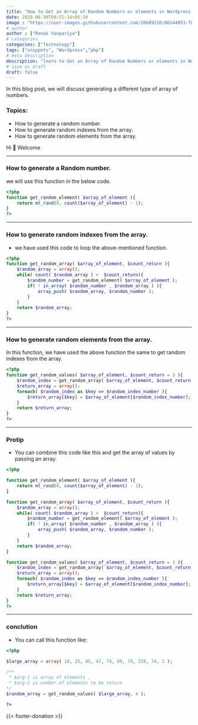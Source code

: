 ```yaml
---
title: "How to Get an Array of Random Numbers or elements in Wordpress ?"
date: 2020-06-30T09:51:14+05:30
image : "https://user-images.githubusercontent.com/26689210/86144953-f8bb0400-bb13-11ea-81a7-929eb9232a1c.png"
# author
author : ["Ronak Vanpariya"]
# categories
categories: ["Technology"]
tags: ["snippets", "Wordpress","php"]
# meta description
description: "learn to Get an Array of Random Numbers or elements in Wordpress."
# save as draft
draft: false
---
```


In this blog post, we will discuss generating a different type of array of numbers.

### Topics:
- How to generate a random number.
- How to generate random indexes from the array.
- How to generate random elements from the array.

Hi :wave: Welcome

---

### How to generate a Random number.

we will use this function in the below code.

```php
<?php
function get_random_element( $array_of_element ){
    return mt_rand(0, count($array_of_element) - 1);
}
?>
```
----

### How to generate random indexes from the array.
- we have used this code to loop the above-mentioned function.

```php {linenos=false,hl_lines=[5],linenostart=1}
<?php
function get_random_array( $array_of_element, $count_return ){
    $random_array = array();
    while( count( $random_array ) <  $count_return){
        $random_number = get_random_element( $array_of_element );
        if( ! in_array( $random_number , $random_array ) ){
            array_push( $random_array, $random_number );
        }
    }
    return $random_array;
}
?>
```
---

### How to generate random elements from the array.
In this function, we have used the above function the same to get random indexes from the array.

```php {linenos=false,hl_lines=[3],linenostart=1}
<?php
function get_random_values( $array_of_element, $count_return = 3 ){
    $random_index = get_random_array( $array_of_element, $count_return );
    $return_array = array();
    foreach( $random_index as $key => $random_index_number ){
        $return_array[$key] = $array_of_element[$random_index_number];
    }
    return $return_array;
}
?>
```

---

### Protip

- You can combine this code like this and get the array of values by passing an array.

```php {linenos=false,hl_lines=[3,10,19],linenostart=1}
<?php

function get_random_element( $array_of_element ){
    return mt_rand(0, count($array_of_element) - 1);
}

function get_random_array( $array_of_element, $count_return ){
    $random_array = array();
    while( count( $random_array ) <  $count_return){
        $random_number = get_random_element( $array_of_element );
        if( ! in_array( $random_number , $random_array ) ){
            array_push( $random_array, $random_number );
        }
    }
    return $random_array;
}

function get_random_values( $array_of_element, $count_return = 3 ){
    $random_index = get_random_array( $array_of_element, $count_return );
    $return_array = array();
    foreach( $random_index as $key => $random_index_number ){
        $return_array[$key] = $array_of_element[$random_index_number];
    }
    return $return_array;
}
?>
```

---

### conclution 

- You can call this function like:

```php {linenos=false,hl_lines=[3],linenostart=1}
<?php

$large_array = array( 10, 25, 85, 47, 78, 89, 79, 258, 74, 2 );

/**
 * $arg-1 is array of elements , 
 * $arg-2 is number of elements to be return
*/
$random_array = get_random_values( $large_array, 4 );

?>
```

{{< footer-donation >}}